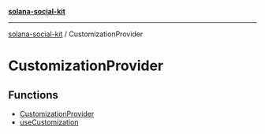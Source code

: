 [**solana-social-kit**](../README.md)

***

[solana-social-kit](../README.md) / CustomizationProvider

# CustomizationProvider

## Functions

- [CustomizationProvider](functions/CustomizationProvider.md)
- [useCustomization](functions/useCustomization.md)
